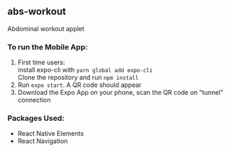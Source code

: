 ## abs-workout
Abdominal workout applet

### To run the Mobile App:
1. First time users:   
install expo-cli with `yarn global add expo-cli`  
Clone the repository and run `npm install`  
2. Run `expo start`. A QR code should appear
3. Download the Expo App on your phone, scan the QR code on "tunnel" connection

### Packages Used:
- React Native Elements
- React Navigation
